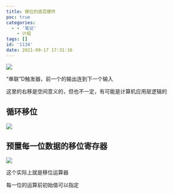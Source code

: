 ```yaml
---
title: 移位的底层硬件
poc: true
categories:
  - - '笔记'
    - 计组
tags: []
id: '1134'
date: 2021-09-17 17:31:16
---
```


![](https://raw.githubusercontent.com/Valkierja/ALLPIC/main/img/202303172113144.png)

“串联”D触发器，前一个的输出连到下一个输入

这里的右移是空间意义的，但也不一定，有可能是计算机应用层逻辑的

## 循环移位

![](https://raw.githubusercontent.com/Valkierja/ALLPIC/main/img/202303172113978.png)

## 预置每一位数据的移位寄存器

![](https://raw.githubusercontent.com/Valkierja/ALLPIC/main/img/202303172113941.png)

这个实际上就是移位运算器

每一位的运算前初始值可以指定